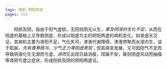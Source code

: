 ```yaml
---
tags: 病机 阴阳学说
pages: 153
---
```

&emsp;&emsp;阳损及阴，指由于阳气虚损，无阳则阴无以生，<dfn>累及阴液的生化不足，</dfn>从而在阳虚的基础上又导致阴虚，形成以阳虚为主的阴阳两虚的病机变化。如肾虚水泛证，其病机主要为肾阳不足，气化失司，津液代谢障碍，津液停聚而水湿内生，溢于肌肤<dfn>，先有畏寒肢冷、少气乏力等阳虚表现</dfn>；但其病变发展，又可因阳气不足而导致阴液化生无源而亏虚，<dfn>进而</dfn>又出现日益消瘦，烦躁不安，甚则阴虚风动而抽搐等肾阴亏虚之症状，形成阳损及阴的阴阳两虚证。